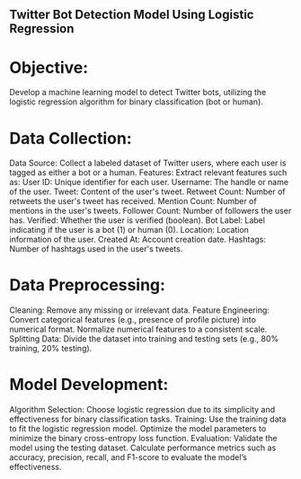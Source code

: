 ## Twitter Bot Detection Model Using Logistic Regression

# Objective:
Develop a machine learning model to detect Twitter bots, utilizing the logistic regression algorithm for binary classification (bot or human).

# Data Collection:
Data Source: Collect a labeled dataset of Twitter users, where each user is tagged as either a bot or a human.
Features: Extract relevant features such as:
User ID: Unique identifier for each user.
Username: The handle or name of the user.
Tweet: Content of the user's tweet.
Retweet Count: Number of retweets the user's tweet has received.
Mention Count: Number of mentions in the user's tweets.
Follower Count: Number of followers the user has.
Verified: Whether the user is verified (boolean).
Bot Label: Label indicating if the user is a bot (1) or human (0).
Location: Location information of the user.
Created At: Account creation date.
Hashtags: Number of hashtags used in the user's tweets.

# Data Preprocessing:
Cleaning: Remove any missing or irrelevant data.
Feature Engineering:
Convert categorical features (e.g., presence of profile picture) into numerical format.
Normalize numerical features to a consistent scale.
Splitting Data: Divide the dataset into training and testing sets (e.g., 80% training, 20% testing).

# Model Development:
Algorithm Selection: Choose logistic regression due to its simplicity and effectiveness for binary classification tasks.
Training:
Use the training data to fit the logistic regression model.
Optimize the model parameters to minimize the binary cross-entropy loss function.
Evaluation:
Validate the model using the testing dataset.
Calculate performance metrics such as accuracy, precision, recall, and F1-score to evaluate the model’s effectiveness.
